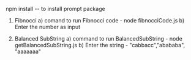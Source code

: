 npm install -- to install prompt package

1) Fibnocci
a) comand to run Fibnocci code  -  node fibnocciCode.js
b) Enter the number as input

2) Balanced SubString
a) command to run BalancedSubString  - node getBalancedSubString.js
b) Enter the string - "cabbacc","abababa", "aaaaaaa"
